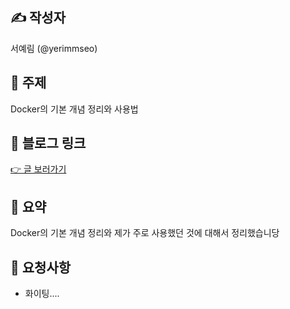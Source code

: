 ## ✍️ 작성자
서예림 (@yerimmseo)

## 📌 주제
Docker의 기본 개념 정리와 사용법

## 🔗 블로그 링크
[👉 글 보러가기](https://velog.io/@yerim7386/%EB%8F%84%EC%BB%A4Docker)

## 📝 요약
Docker의 기본 개념 정리와 제가 주로 사용했던 것에 대해서 정리했습니당

## 🤝 요청사항
- 화이팅....
